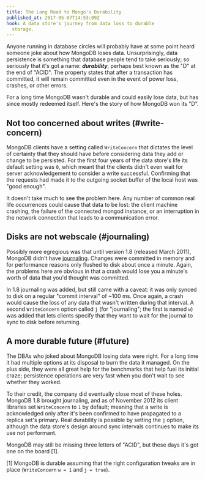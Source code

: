 ```yaml
---
title: The Long Road to Mongo's Durability
published_at: 2017-05-07T14:53:09Z
hook: A data store's journey from data loss to durable
  storage.
---
```


Anyone running in database circles will probably have at
some point heard someone joke about how MongoDB loses data.
Unsurprisingly, data persistence is something that database
people tend to take seriously; so seriously that it's got a
name: ***durability***, perhaps best known as the "D" at
the end of "ACID". The property states that after a
transaction has committed, it will remain committed even in
the event of power loss, crashes, or other errors.

For a long time MongoDB wasn't durable and could easily
lose data, but has since mostly redeemed itself. Here's the
story of how MongoDB won its "D".

## Not too concerned about writes (#write-concern)

MongoDB clients have a setting called `WriteConcern` that
dictates the level of certainty that they should have
before considering data they add or change to be persisted.
For the first four years of the data store's life its
default setting was `0`, which meant that the clients
didn't even wait for server acknowledgement to consider a
write successful. Confirming that the requests had made it
to the outgoing socket buffer of the local host was "good
enough".

It doesn't take much to see the problem here. Any number of
common real life occurrences could cause that data to be
lost: the client machine crashing, the failure of the
connected mongod instance, or an interruption in the
network connection that leads to a communication error.

## Disks are not webscale (#journaling)

Possibly more egregious was that until version 1.8
(released March 2011), MongoDB didn't have
[journaling][journaling]. Changes were committed in memory
and for performance reasons only flushed to disk about once
a minute. Again, the problems here are obvious in that a
crash would lose you a minute's worth of data that you'd
thought was committed.

In 1.8 journaling was added, but still came with a caveat:
it was only synced to disk on a regular "commit interval"
of ~100 ms. Once again, a crash would cause the loss of any
data that wasn't written during that interval. A second
`WriteConcern` option called `j` (for "journaling"; the
first is named `w`) was added that lets clients specify
that they want to wait for the journal to sync to disk
before returning.

## A more durable future (#future)

The DBAs who joked about MongoDB losing data were right.
For a long time it had multiple options at its disposal to
burn the data it managed. On the plus side, they were all
great help for the benchmarks that help fuel its initial
craze; persistence operations are very fast when you don't
wait to see whether they worked.

To their credit, the company did eventually close most of
these holes. MongoDB 1.8 brought journaling, and as of
November 2012 its client libraries set `WriteConcern` to
`1` by default; meaning that a write is acknowledged only
after it's been confirmed to have propagated to a replica
set's primary. Real durability is possible by setting the
`j` option, although the data store's design around sync
intervals continues to make its use not performant.

MongoDB may still be missing three letters of "ACID", but
these days it's got one on the board [1].

[1] MongoDB is durable assuming that the right
    configuration tweaks are in place (`WriteConcern` `w =
    1` and `j = true`).

[journaling]: https://en.wikipedia.org/wiki/Journaling_file_system
